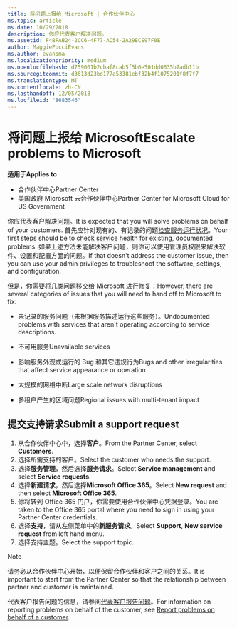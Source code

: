 ```yaml
---
title: 将问题上报给 Microsoft | 合作伙伴中心
ms.topic: article
ms.date: 10/29/2018
description: 你应代表客户解决问题。
ms.assetid: F4BFAB24-2CC6-4F77-AC54-2A29ECE97F0E
author: MaggiePucciEvans
ms.author: evansma
ms.localizationpriority: medium
ms.openlocfilehash: d759001b2cbaf8cab5f5b6e501dd0635b7adb11b
ms.sourcegitcommit: d3613d23bd177a53381ebf32b4f1075201f8f7f7
ms.translationtype: MT
ms.contentlocale: zh-CN
ms.lasthandoff: 12/05/2018
ms.locfileid: "8683546"
---
```

# <a name="escalate-problems-to-microsoft"></a><span data-ttu-id="05231-103">将问题上报给 Microsoft</span><span class="sxs-lookup"><span data-stu-id="05231-103">Escalate problems to Microsoft</span></span>

**<span data-ttu-id="05231-104">适用于</span><span class="sxs-lookup"><span data-stu-id="05231-104">Applies to</span></span>**

-  <span data-ttu-id="05231-105">合作伙伴中心</span><span class="sxs-lookup"><span data-stu-id="05231-105">Partner Center</span></span>
-  <span data-ttu-id="05231-106">美国政府 Microsoft 云合作伙伴中心</span><span class="sxs-lookup"><span data-stu-id="05231-106">Partner Center for Microsoft Cloud for US Government</span></span>


<span data-ttu-id="05231-107">你应代表客户解决问题。</span><span class="sxs-lookup"><span data-stu-id="05231-107">It is expected that you will solve problems on behalf of your customers.</span></span> <span data-ttu-id="05231-108">首先应针对现有的、有记录的问题[检查服务运行状况](check-service-health.md)。</span><span class="sxs-lookup"><span data-stu-id="05231-108">Your first steps should be to [check service health](check-service-health.md) for existing, documented problems.</span></span> <span data-ttu-id="05231-109">如果上述方法未能解决客户问题，则你可以使用管理员权限来解决软件、设置和配置方面的问题。</span><span class="sxs-lookup"><span data-stu-id="05231-109">If that doesn't address the customer issue, then you can use your admin privileges to troubleshoot the software, settings, and configuration.</span></span>

<span data-ttu-id="05231-110">但是，你需要将几类问题移交给 Microsoft 进行修复：</span><span class="sxs-lookup"><span data-stu-id="05231-110">However, there are several categories of issues that you will need to hand off to Microsoft to fix:</span></span>

-   <span data-ttu-id="05231-111">未记录的服务问题（未根据服务描述运行这些服务）。</span><span class="sxs-lookup"><span data-stu-id="05231-111">Undocumented problems with services that aren't operating according to service descriptions.</span></span>

-   <span data-ttu-id="05231-112">不可用服务</span><span class="sxs-lookup"><span data-stu-id="05231-112">Unavailable services</span></span>

-   <span data-ttu-id="05231-113">影响服务外观或运行的 Bug 和其它违规行为</span><span class="sxs-lookup"><span data-stu-id="05231-113">Bugs and other irregularities that affect service appearance or operation</span></span>

-   <span data-ttu-id="05231-114">大规模的网络中断</span><span class="sxs-lookup"><span data-stu-id="05231-114">Large scale network disruptions</span></span>

-   <span data-ttu-id="05231-115">多租户产生的区域问题</span><span class="sxs-lookup"><span data-stu-id="05231-115">Regional issues with multi-tenant impact</span></span>

## <a name="submit-a-support-request"></a><span data-ttu-id="05231-116">提交支持请求</span><span class="sxs-lookup"><span data-stu-id="05231-116">Submit a support request</span></span>

1. <span data-ttu-id="05231-117">从合作伙伴中心中，选择**客户**。</span><span class="sxs-lookup"><span data-stu-id="05231-117">From the Partner Center, select **Customers**.</span></span>
2. <span data-ttu-id="05231-118">选择所需支持的客户。</span><span class="sxs-lookup"><span data-stu-id="05231-118">Select the customer who needs the support.</span></span>
3. <span data-ttu-id="05231-119">选择**服务管理**，然后选择**服务请求**。</span><span class="sxs-lookup"><span data-stu-id="05231-119">Select **Service management** and select **Service requests**.</span></span>
4. <span data-ttu-id="05231-120">选择**新建请求**，然后选择**Microsoft Office 365**。</span><span class="sxs-lookup"><span data-stu-id="05231-120">Select **New request** and then select **Microsoft Office 365**.</span></span>
5. <span data-ttu-id="05231-121">你将转到 Office 365 门户，你需要使用合作伙伴中心凭据登录。</span><span class="sxs-lookup"><span data-stu-id="05231-121">You are taken to the Office 365 portal where you need to sign in using your Partner Center credentials.</span></span>
6. <span data-ttu-id="05231-122">选择**支持**，请从左侧菜单中的**新服务请求**。</span><span class="sxs-lookup"><span data-stu-id="05231-122">Select **Support**, **New service request** from left hand menu.</span></span>
7. <span data-ttu-id="05231-123">选择支持主题。</span><span class="sxs-lookup"><span data-stu-id="05231-123">Select the support topic.</span></span>

>[!NOTE]
><span data-ttu-id="05231-124">请务必从合作伙伴中心开始，以便保留合作伙伴和客户之间的关系。</span><span class="sxs-lookup"><span data-stu-id="05231-124">It is important to start from the Partner Center so that the relationship between partner and customer is maintained.</span></span> 


<span data-ttu-id="05231-125">代表客户报告问题的信息，请参阅[代表客户报告问题](report-problems-on-behalf-of-a-customer.md)。</span><span class="sxs-lookup"><span data-stu-id="05231-125">For information on reporting problems on behalf of the customer, see [Report problems on behalf of a customer](report-problems-on-behalf-of-a-customer.md).</span></span>

 

 



